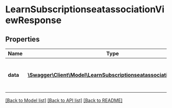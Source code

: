 # LearnSubscriptionseatassociationViewResponse

## Properties
Name | Type | Description | Notes
------------ | ------------- | ------------- | -------------
**data** | [**\Swagger\Client\Model\LearnSubscriptionseatassociationViewData**](LearnSubscriptionseatassociationViewData.md) | Return subscription seat association object | 

[[Back to Model list]](../README.md#documentation-for-models) [[Back to API list]](../README.md#documentation-for-api-endpoints) [[Back to README]](../README.md)


